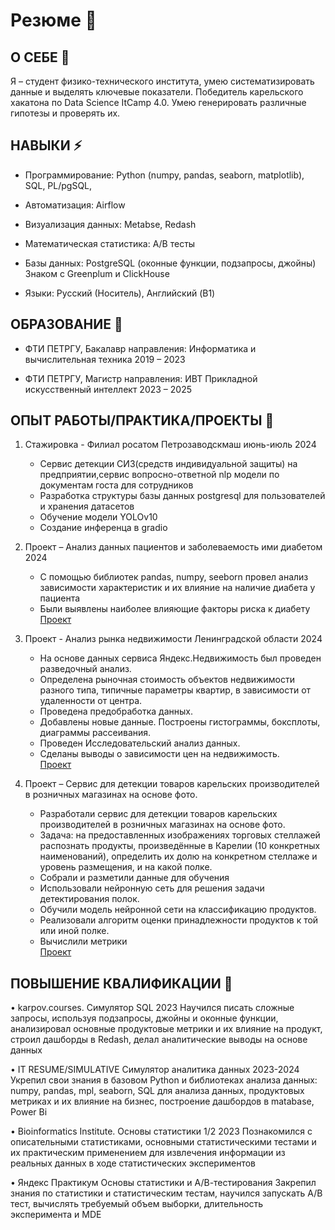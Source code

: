 # Резюме 👋

## О СЕБЕ 💬 

Я – студент физико-технического института, умею систематизировать данные и выделять ключевые показатели. Победитель карельского хакатона по Data Science ItCamp 4.0. Умею генерировать различные гипотезы и проверять их.
## НАВЫКИ ⚡

+ Программирование: Python (numpy, pandas, seaborn, matplotlib), SQL, PL/pgSQL,  

+ Автоматизация: Airflow
  
+ Визуализация данных: Metabse, Redash

+ Математическая статистика: A/B тесты  

+ Базы данных: PostgreSQL (оконные функции, подзапросы, джойны)  
              Знаком с Greenplum и ClickHouse  

+ Языки: Русский (Носитель), Английский (B1)  

## ОБРАЗОВАНИЕ 💼

+ ФТИ ПЕТРГУ, Бакалавр направления: Информатика и вычислительная техника 2019 – 2023  

+ ФТИ ПЕТРГУ, Магистр направления: ИВТ Прикладной искусственный интеллект 2023 – 2025  

## ОПЫТ РАБОТЫ/ПРАКТИКА/ПРОЕКТЫ 🔋

1. Стажировка - Филиал росатом Петрозаводскмаш июнь-июль 2024
   - Сервис детекции СИЗ(средств индивидуальной защиты) на предприятии,сервис вопросно-ответной nlp модели по документам госта для сотрудников
   - Разработка структуры базы данных postgresql для пользователей и хранения датасетов
   - Обучение модели YOLOv10
   - Cоздание инференца в gradio

2. Проект – Анализ данных пациентов и заболеваемость ими диабетом 2024  
  
   - С помощью библиотек pandas, numpy, seeborn провел анализ зависимости характеристик и их влияние на наличие
диабета у пациента  
   - Были выявлены наиболее влияющие факторы риска к диабету  
     [Проект](https://github.com/anton2010000/DIABETES) 
3. Проект - Анализ рынка недвижимости Ленинградской области 2024
   - На основе данных сервиса Яндекс.Недвижимость был проведен разведочный анализ.
   -  Определена рыночная стоимость объектов недвижимости разного типа, типичные параметры квартир, в зависимости от удаленности от центра.
   -  Проведена предобработка данных.
   -  Добавлены новые данные. Построены гистограммы, боксплоты, диаграммы рассеивания.
   -  Проведен Исследовательский анализ данных.
   -  Сделаны выводы о зависимости цен на недвижимость.  
      [Проект](https://github.com/anton2010000/Real_estate_analysis) 

4. Проект – Сервис для детекции товаров карельских производителей в розничных магазинах на основе фото.
   - Разработали сервис для детекции товаров карельских производителей в розничных магазинах на основе фото.
   - Задача: на предоставленных изображениях торговых стеллажей распознать продукты, произведённые в Карелии (10 конкретных наименований), определить их долю на конкретном стеллаже и уровень размещения, и на какой полке.
   - Собрали и разметили данные для обучения
   - Использовали нейронную сеть для решения задачи детектирования полок.
   - Обучили модель нейронной сети на классификацию продуктов.
   - Реализовали алгоритм оценки принадлежности продуктов к той или иной полке.
   - Вычислили метрики  
    [Проект](https://github.com/anton2010000/Merch_CV)

  
## ПОВЫШЕНИЕ КВАЛИФИКАЦИИ 🔧

• karpov.courses. Симулятор SQL 2023
Научился писать сложные запросы, используя подзапросы, джойны и оконные функции, анализировал основные
продуктовые метрики и их влияние на продукт, строил дашборды в Redash, делал аналитические выводы на основе
данных  

• IT RESUME/SIMULATIVE Симулятор аналитика данных 2023-2024
Укрепил свои знания в базовом Python и библиотеках анализа данных: numpy, pandas, mpl, seaborn, SQL для анализа данных,
продуктовых метриках и их влияние на бизнес, построение дашбордов в matabase, Power Bi  

• Bioinformatics Institute. Основы статистики 1/2 2023
Познакомился с описательными статистиками, основными статистическими тестами и их практическим применением
для извлечения информации из реальных данных в ходе статистических экспериментов
  
• Яндекс Практикум Основы статистики и А/В-тестирования
Закрепил знания по статистики и статистическим тестам, научился запускать А/В тест, вычислять требуемый объем выборки,
длительность эксперимента и MDE
